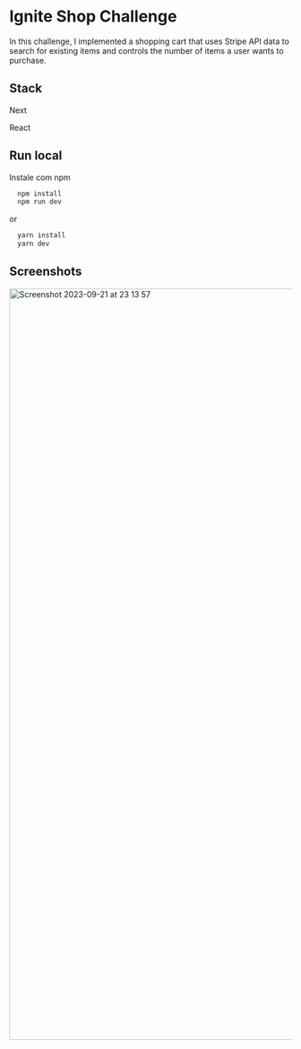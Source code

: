 # Ignite Shop Challenge

In this challenge, I implemented a shopping cart that uses Stripe API data to search for existing items and controls the number of items a user wants to purchase.

## Stack

Next

React

## Run local

Instale com npm

```bash
  npm install
  npm run dev
```

or
```bash
  yarn install
  yarn dev
```

## Screenshots

<img width="1342" alt="Screenshot 2023-09-21 at 23 13 57" src="https://github.com/kahzitacodes/ignite-shop/assets/103468458/b4bc42d4-e290-4f6a-a73e-afdd711f9acc">
